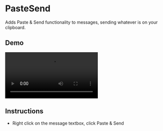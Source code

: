 # PasteSend
Adds Paste & Send functionality to messages, sending whatever is on your clipboard.

## Demo

![Demo](https://i.imgur.com/IBSsrcR.mp4)

## Instructions

 - Right click on the message textbox, click Paste & Send


